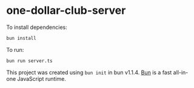 # one-dollar-club-server

To install dependencies:

```bash
bun install
```

To run:

```bash
bun run server.ts
```

This project was created using `bun init` in bun v1.1.4. [Bun](https://bun.sh) is a fast all-in-one JavaScript runtime.
